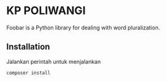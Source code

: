 # KP POLIWANGI

Foobar is a Python library for dealing with word pluralization.

## Installation

Jalankan  perintah untuk menjalankan

```bash
composer install
```
